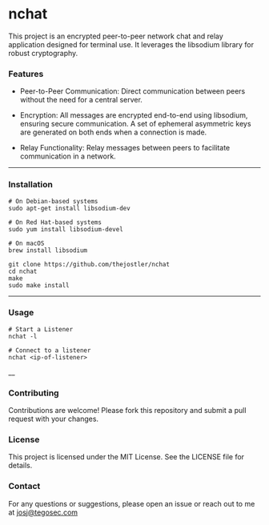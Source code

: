 # nchat

This project is an encrypted peer-to-peer network chat and relay application designed for terminal use. It leverages the libsodium library for robust cryptography.

### Features

* Peer-to-Peer Communication: Direct communication between peers without the need for a central server.

* Encryption: All messages are encrypted end-to-end using libsodium, ensuring secure communication. A set of ephemeral asymmetric keys are generated on both ends when a connection is made.

* Relay Functionality: Relay messages between peers to facilitate communication in a network.

___

### Installation

```
# On Debian-based systems
sudo apt-get install libsodium-dev

# On Red Hat-based systems
sudo yum install libsodium-devel

# On macOS
brew install libsodium
```

```
git clone https://github.com/thejostler/nchat
cd nchat
make
sudo make install
```

___

### Usage

```
# Start a Listener
nchat -l 

# Connect to a listener
nchat <ip-of-listener>

```
__


### Contributing
Contributions are welcome! Please fork this repository and submit a pull request with your changes.

### License
This project is licensed under the MIT License. See the LICENSE file for details.

### Contact
For any questions or suggestions, please open an issue or reach out to me at [josj@tegosec.com](josj@tegosec.com)